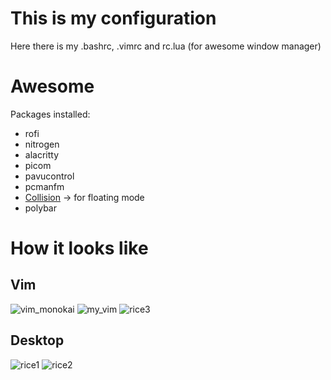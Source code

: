 # This is my configuration
Here there is my .bashrc, .vimrc and rc.lua (for awesome window manager)
# Awesome
Packages installed:
- rofi
- nitrogen
- alacritty
- picom
- pavucontrol
- pcmanfm
- [Collision](https://github.com/Elv13/collision) -> for floating mode
- polybar

# How it looks like
## Vim
![vim_monokai](https://github.com/user-attachments/assets/60c5e676-62be-400c-98b6-36a5653bb8a5)
![my_vim](https://github.com/EugenioBarbieriViale/dot-files/assets/82298389/c8114152-8718-491b-982f-2743cc018a54)
![rice3](https://github.com/EugenioBarbieriViale/dot-files/assets/82298389/8eb1dbf1-9a72-4f7b-8d53-2e0becdd8acb)
## Desktop
![rice1](https://github.com/EugenioBarbieriViale/dot-files/assets/82298389/99322af0-fa2c-49eb-9f9f-974b4348ec72)
![rice2](https://github.com/EugenioBarbieriViale/dot-files/assets/82298389/fc141f18-749d-49df-aadd-40cef60db5f1)
